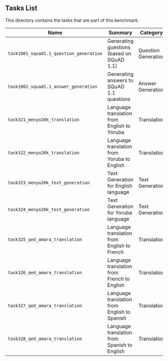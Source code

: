 ## Tasks List 

This directory contains the tasks that are part of this benchmark. 


Name | Summary | Category
---- | ----------- | --------
`task1001_squad1.1_question_generation` | Generating guestions (based on SQuAD 1.1) | Question Generation  
`task1002_squad1.1_answer_generation` | Generating answers to SQuAD 1.1 questions | Answer Generation
`task321_menyo20k_translation` | Language translation from English to Yoruba | Translation  
`task322_menyo20k_translation` | Language translation from Yoruba to English| Translation
`task323_menyo20k_text_generation` | Text Generation for English language | Text Generation  
`task324_menyo20k_text_generation` | Text Generation for Yoruba language | Text Generation  
`task325_qed_amara_translation` | Language translation from English to French| Translation  
`task326_qed_amara_translation` | Language translation from French to English | Translation  
`task327_qed_amara_translation` | Language translation from English to Spanish | Translation  
`task328_qed_amara_translation` | Language translation from Spanish to English | Translation  